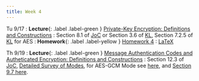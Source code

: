 ```yaml
---
title: Week 4
---
```


Tu 9/17
: **Lecture**{: .label .label-green } [Private-Key Encryption: Definitions and Constructions](/assets/lecture-notes/collection-F24.pdf)
    : Section 8.1 of [JoC](https://joyofcryptography.com/pdf/chap8.pdf) or Section 3.6 of [KL](http://www.cs.umd.edu/~jkatz/imc/toc-preface-3rd.pdf), Section 7.2.5 of [KL](http://www.cs.umd.edu/~jkatz/imc/toc-preface-3rd.pdf) for AES
: **Homework**{: .label .label-yellow } [Homework 4](/assets/homework/hw-4.pdf)
    : [LaTeX](/assets/homework/hw-4.tex)

Th 9/19
: **Lecture**{: .label .label-green } [Message Authentication Codes and Autheticated Encryption: Definitions and Constructions](/assets/lecture-notes/collection-F24.pdf)
    : Section 12.3 of [JoC](https://joyofcryptography.com/pdf/chap12.pdf), [Detailed Survey of Modes](https://www.cs.ucdavis.edu/~rogaway/papers/modes.pdf), for AES-GCM Mode see [here](https://eprint.iacr.org/2004/193.pdf), and [Section 9.7 here](https://toc.cryptobook.us/book.pdf).
